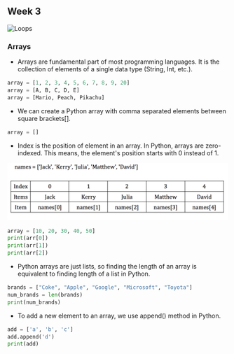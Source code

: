 ## Week 3

![Loops](../imgs/loops.gif)

### Arrays
* Arrays are fundamental part of most programming languages. It is the collection of elements of a single data type (String, Int, etc.).

```python
array = [1, 2, 3, 4, 5, 6, 7, 8, 9, 20]
array = [A, B, C, D, E]
array = [Mario, Peach, Pikachu]
```

* We can create a Python array with comma separated elements between square brackets[].

```python
array = []
```

* Index is the position of element in an array. In Python, arrays are zero-indexed. This means, the element's position starts with 0 instead of 1.

![index](../imgs/arrayIndex.png)


```python
array = [10, 20, 30, 40, 50]
print(arr[0])
print(arr[1])
print(arr[2])
```

* Python arrays are just lists, so finding the length of an array is equivalent to finding length of a list in Python.

```python
brands = ["Coke", "Apple", "Google", "Microsoft", "Toyota"]
num_brands = len(brands)
print(num_brands)
```

* To add a new element to an array, we use append() method in Python.
```python
add = ['a', 'b', 'c']
add.append('d')
print(add)
```

